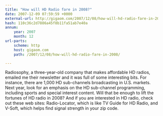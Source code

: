 ```yaml
---
title: "How will HD Radio fare in 2008?"
date: 2007-12-09 07:59:59 +0000
external-url: http://gigaom.com/2007/12/08/how-will-hd-radio-fare-in-2008/
hash: 110c36c2d7886a45f8b11fa51ab7e40a
annum:
    year: 2007
    month: 12
url-parts:
    scheme: http
    host: gigaom.com
    path: /2007/12/08/how-will-hd-radio-fare-in-2008/

---
```


Radiosophy, a three-year-old company that makes affordable HD radios, emailed me their newsletter and it was full of some interesting bits. For instance, there are 1,000 HD sub-channels broadcasting in U.S. markets. Next year, look for an emphasis on the HD sub-channel programming, including sports and special interest content. Will that be enough to lift the fortunes of HD radio in 2008? And if you are interested in HD radio, check out these web sites: Radio-Locator, which is like TV Guide for HD Radio, and V-Soft, which helps find signal strength in your zip code.
